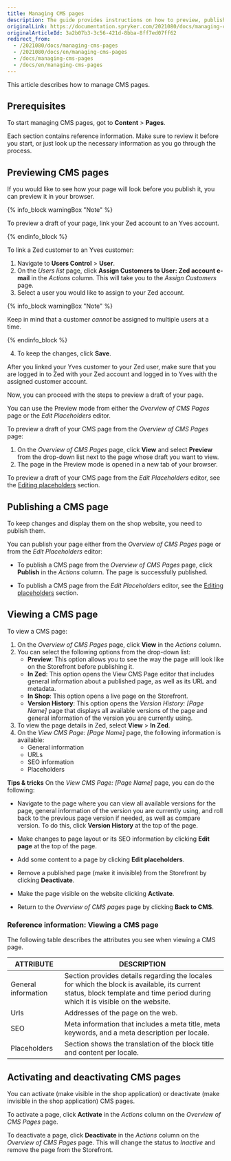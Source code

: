 ```yaml
---
title: Managing CMS pages
description: The guide provides instructions on how to preview, publish, update and activate or deactivate CMS pages in the Back Office.
originalLink: https://documentation.spryker.com/2021080/docs/managing-cms-pages
originalArticleId: 3a2b07b3-3c56-421d-8bba-8ff7ed07ff62
redirect_from:
  - /2021080/docs/managing-cms-pages
  - /2021080/docs/en/managing-cms-pages
  - /docs/managing-cms-pages
  - /docs/en/managing-cms-pages
---
```


This article describes how to manage CMS pages.


## Prerequisites

To start managing CMS pages, got to **Content** > **Pages**.

Each section contains reference information. Make sure to review it before you start, or just look up the necessary information as you go through the process.

## Previewing CMS pages

If you would like to see how your page will look before you publish it, you can preview it in your browser.

{% info_block warningBox "Note" %}

To preview a draft of your page, link your Zed account to an Yves account.

{% endinfo_block %}

To link a Zed customer to an Yves customer:

1. Navigate to **Users Control** > **User**.
2. On the *Users list* page, click **Assign Customers to User: Zed account e-mail** in the _Actions_ column. This will take you to the *Assign Customers* page.
3. Select a user you would like to assign to your Zed account.

{% info_block warningBox "Note" %}

Keep in mind that a customer *cannot* be assigned to multiple users at a time.

{% endinfo_block %}

4. To keep the changes, click **Save**.

After you linked your Yves customer to your Zed user, make sure that you are logged in to Zed with your Zed account and logged in to Yves with the assigned customer account.

Now, you can proceed with the steps to preview a draft of your page.

You can use the Preview mode from either the *Overview of CMS Pages* page or the *Edit Placeholders* editor.

To preview a draft of your CMS page from the *Overview of CMS Pages* page:

1. On the *Overview of CMS Pages* page, click **View** and select **Preview** from the drop-down list next to the page whose draft you want to view.
2. The page in the Preview mode is opened in a new tab of your browser.

To preview a draft of your CMS page from the *Edit Placeholders* editor, see the [Editing placeholders](/docs/scos/user/back-office-user-guides/{{page.version}}/content/pages/editing-cms-pages.html#selecting-the-edit---placeholders-option) section.


## Publishing a CMS page

To keep changes and display them on the shop website, you need to publish them.

You can publish your page either from the *Overview of CMS Pages* page or from the *Edit Placeholders* editor:

* To publish a CMS page from the *Overview of CMS Pages* page, click **Publish** in the _Actions_ column. The page is successfully published.

* To publish a CMS page from the *Edit Placeholders* editor, see the [Editing placeholders](/docs/scos/user/back-office-user-guides/{{page.version}}/content/pages/editing-cms-pages.html#selecting-the-edit---placeholders-option) section.

## Viewing a CMS page

To view a CMS page:

1. On the *Overview of CMS Pages* page, click **View** in the _Actions_ column.
2. You can select the following options from the drop-down list:
    *  **Preview**: This option allows you to see the way the page will look like on the Storefront before publishing it.
    *  **In Zed**: This option opens the View CMS Page editor that includes general information about a published page, as well as its URL and metadata.
    *  **In Shop**: This option opens a live page on the Storefront.
    *  **Version History**: This option opens the *Version History: [Page Name]* page that displays all available versions of the page and general information of the version you are currently using.
 3. To view the page details in Zed, select **View** > **In Zed**.
 4. On the *View CMS Page: [Page Name]* page, the following information is available:
    * General information
    * URLs
    * SEO information
    * Placeholders

**Tips & tricks**
On the *View CMS Page: [Page Name]* page, you can do the following:

* Navigate to the page where you can view all available versions for the page, general information of the version you are currently using, and roll back to the previous page version if needed, as well as compare version. To do this, click **Version History** at the top of the page.

* Make changes to page layout or its SEO information by clicking **Edit page** at the top of the page.

* Add some content to a page by clicking **Edit placeholders**.

* Remove a published page (make it invisible) from the Storefront by clicking **Deactivate**.

* Make the page visible on the website clicking **Activate**.

* Return to the _Overview of CMS pages_ page by clicking **Back to CMS**.

### Reference information: Viewing a CMS page

The following table describes the attributes you see when viewing a CMS page.

| ATTRIBUTE | DESCRIPTION |
| --- | --- |
| General information | Section provides details regarding the locales for which the block is available, its current status, block template and time period during which it is visible on the website. |
| Urls | Addresses of the page on the web. |
| SEO | Meta information that includes a meta title, meta keywords, and a meta description per locale. |
| Placeholders | Section shows the translation of the block title and content per locale. |

## Activating and deactivating CMS pages

You can activate (make visible in the shop application) or deactivate (make invisible in the shop application) CMS pages.

To activate a page, click **Activate** in the _Actions_ column on the _Overview of CMS Pages_ page.

To deactivate a page, click **Deactivate** in the _Actions_ column on the _Overview of CMS Pages_ page. This will change the status to *Inactive* and remove the page from the Storefront.
